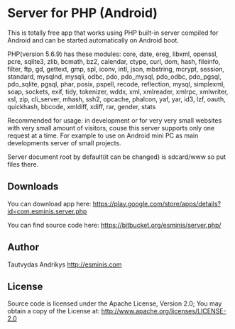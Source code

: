 # Server for PHP (Android) #

This is totally free app that works using PHP built-in server compiled for Android and can be started automatically on Android boot.

PHP(version 5.6.9) has these modules: core, date, ereg, libxml, openssl, pcre, sqlite3, zlib, bcmath, bz2, calendar, ctype, curl, dom, hash, fileinfo, filter, ftp, gd, gettext, gmp, spl, iconv, intl, json, mbstring, mcrypt, session, standard, mysqlnd, mysqli, odbc, pdo, pdo_mysql, pdo_odbc, pdo_pgsql, pdo_sqlite, pgsql, phar, posix, pspell, recode, reflection, mysql, simplexml, soap, sockets, exif, tidy, tokenizer, wddx, xml, xmlreader, xmlrpc, xmlwriter, xsl, zip, cli_server, mhash, ssh2, opcache, phalcon, yaf, yar, id3, lzf, oauth, quickhash, bbcode, xmldiff, xdiff, rar, gender, stats

Recommended for usage: in development or for very very small websites with very small amount of visitors, couse this server supports only one request at a time. For example to use on Android mini PC as main developments server of small projects.

Server document root by default(it can be changed) is sdcard/www so put files there.

## Downloads ##

You can download app here: https://play.google.com/store/apps/details?id=com.esminis.server.php

You can find source code here: https://bitbucket.org/esminis/server.php/

## Author ##

Tautvydas Andrikys http://esminis.com

## License ##

Source code is licensed under the Apache License, Version 2.0; You may obtain a copy of the License at: http://www.apache.org/licenses/LICENSE-2.0